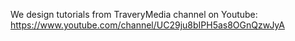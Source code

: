 We design tutorials from TraveryMedia channel on Youtube: https://www.youtube.com/channel/UC29ju8bIPH5as8OGnQzwJyA
